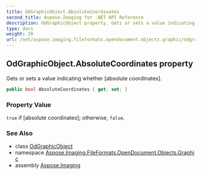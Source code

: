 ```yaml
---
title: OdGraphicObject.AbsoluteCoordinates
second_title: Aspose.Imaging for .NET API Reference
description: OdGraphicObject property. Gets or sets a value indicating whether absolute coordinates
type: docs
weight: 20
url: /net/aspose.imaging.fileformats.opendocument.objects.graphic/odgraphicobject/absolutecoordinates/
---
```

## OdGraphicObject.AbsoluteCoordinates property

Gets or sets a value indicating whether [absolute coordinates].

```csharp
public bool AbsoluteCoordinates { get; set; }
```

### Property Value

`true` if [absolute coordinates]; otherwise, `false`.

### See Also

* class [OdGraphicObject](../)
* namespace [Aspose.Imaging.FileFormats.OpenDocument.Objects.Graphic](../../odgraphicobject/)
* assembly [Aspose.Imaging](../../../)


